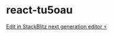 # react-tu5oau

[Edit in StackBlitz next generation editor ⚡️](https://stackblitz.com/~/github.com/SateeshRandy/react-tu5oau)